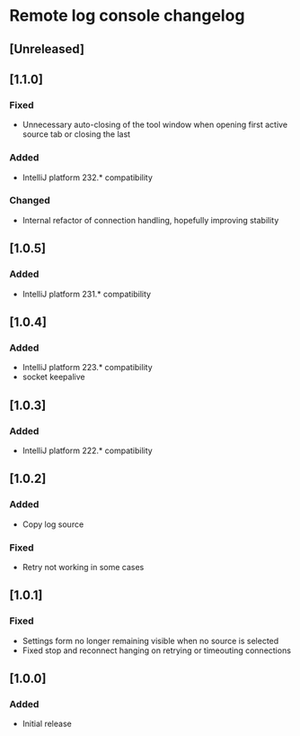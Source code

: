 <!-- Keep a Changelog guide -> https://keepachangelog.com -->

# Remote log console changelog

## [Unreleased]

## [1.1.0]
### Fixed
- Unnecessary auto-closing of the tool window when opening first active source tab or closing the last
### Added
- IntelliJ platform 232.* compatibility
### Changed
- Internal refactor of connection handling, hopefully improving stability

## [1.0.5]
### Added
- IntelliJ platform 231.* compatibility

## [1.0.4]
### Added
- IntelliJ platform 223.* compatibility
- socket keepalive

## [1.0.3]
### Added
- IntelliJ platform 222.* compatibility

## [1.0.2]
### Added
- Copy log source
### Fixed
- Retry not working in some cases

## [1.0.1]
### Fixed
- Settings form no longer remaining visible when no source is selected
- Fixed stop and reconnect hanging on retrying or timeouting connections

## [1.0.0]
### Added
- Initial release
